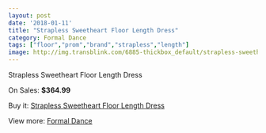 ```yaml
---
layout: post
date: '2018-01-11'
title: "Strapless Sweetheart Floor Length Dress"
category: Formal Dance
tags: ["floor","prom","brand","strapless","length"]
image: http://img.transblink.com/6885-thickbox_default/strapless-sweetheart-floor-length-dress.jpg
---
```

Strapless Sweetheart Floor Length Dress

On Sales: **$364.99**
<a href="https://www.transblink.com/en/formal-dance/2231-strapless-sweetheart-floor-length-dress.html"><amp-img layout="responsive" width="600" height="600" src="//img.transblink.com/6885-thickbox_default/strapless-sweetheart-floor-length-dress.jpg" alt="Strapless Sweetheart Floor Length Dress 0" /></a>
<a href="https://www.transblink.com/en/formal-dance/2231-strapless-sweetheart-floor-length-dress.html"><amp-img layout="responsive" width="600" height="600" src="//img.transblink.com/6889-thickbox_default/strapless-sweetheart-floor-length-dress.jpg" alt="Strapless Sweetheart Floor Length Dress 1" /></a>
<a href="https://www.transblink.com/en/formal-dance/2231-strapless-sweetheart-floor-length-dress.html"><amp-img layout="responsive" width="600" height="600" src="//img.transblink.com/6888-thickbox_default/strapless-sweetheart-floor-length-dress.jpg" alt="Strapless Sweetheart Floor Length Dress 2" /></a>
<a href="https://www.transblink.com/en/formal-dance/2231-strapless-sweetheart-floor-length-dress.html"><amp-img layout="responsive" width="600" height="600" src="//img.transblink.com/6887-thickbox_default/strapless-sweetheart-floor-length-dress.jpg" alt="Strapless Sweetheart Floor Length Dress 3" /></a>
<a href="https://www.transblink.com/en/formal-dance/2231-strapless-sweetheart-floor-length-dress.html"><amp-img layout="responsive" width="600" height="600" src="//img.transblink.com/6886-thickbox_default/strapless-sweetheart-floor-length-dress.jpg" alt="Strapless Sweetheart Floor Length Dress 4" /></a>

Buy it: [Strapless Sweetheart Floor Length Dress](https://www.transblink.com/en/formal-dance/2231-strapless-sweetheart-floor-length-dress.html "Strapless Sweetheart Floor Length Dress")

View more: [Formal Dance](https://www.transblink.com/en/6-formal-dance "Formal Dance")
